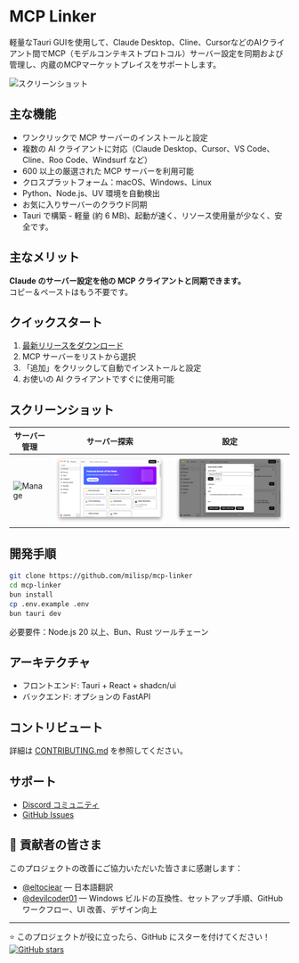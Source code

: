 # MCP Linker

軽量なTauri GUIを使用して、Claude Desktop、Cline、CursorなどのAIクライアント間でMCP（モデルコンテキストプロトコル）サーバー設定を同期および管理し、内蔵のMCPマーケットプレイスをサポートします。

![スクリーンショット](../images/manage.png)

## 主な機能

- ワンクリックで MCP サーバーのインストールと設定
- 複数の AI クライアントに対応（Claude Desktop、Cursor、VS Code、Cline、Roo Code、Windsurf など）
- 600 以上の厳選された MCP サーバーを利用可能
- クロスプラットフォーム：macOS、Windows、Linux
- Python、Node.js、UV 環境を自動検出
- お気に入りサーバーのクラウド同期
- Tauri で構築 - 軽量 (約 6 MB)、起動が速く、リソース使用量が少なく、安全です。

## 主なメリット

**Claude のサーバー設定を他の MCP クライアントと同期できます。**  
コピー＆ペーストはもう不要です。

## クイックスタート

1. [最新リリースをダウンロード](https://github.com/milisp/mcp-linker/releases)
2. MCP サーバーをリストから選択
3. 「追加」をクリックして自動でインストールと設定
4. お使いの AI クライアントですぐに使用可能

## スクリーンショット

| サーバー管理                    | サーバー探索                    | 設定                            |
| ------------------------------- | ------------------------------- | ------------------------------- |
| ![Manage](../images/manage.png) | ![Discover](../images/home.png) | ![Config](../images/config.png) |

## 開発手順

```bash
git clone https://github.com/milisp/mcp-linker
cd mcp-linker
bun install
cp .env.example .env
bun tauri dev
```

必要要件：Node.js 20 以上、Bun、Rust ツールチェーン

## アーキテクチャ

- フロントエンド: Tauri + React + shadcn/ui
- バックエンド: オプションの FastAPI

## コントリビュート

詳細は [CONTRIBUTING.md](./CONTRIBUTING.md) を参照してください。

## サポート

- [Discord コミュニティ](https://discord.gg/G9uJxjpd)
- [GitHub Issues](https://github.com/milisp/mcp-linker/issues)

## 🎉 貢献者の皆さま

このプロジェクトの改善にご協力いただいた皆さまに感謝します：

- [@eltociear](https://github.com/eltociear) — 日本語翻訳
- [@devilcoder01](https://github.com/devilcoder01) — Windows ビルドの互換性、セットアップ手順、GitHub ワークフロー、UI 改善、デザイン向上

---

⭐ このプロジェクトが役に立ったら、GitHub にスターを付けてください！ [![GitHub stars](https://img.shields.io/github/stars/milisp/mcp-linker?style=social)](https://github.com/milisp/mcp-linker)
